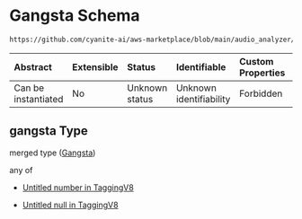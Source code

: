 # Gangsta Schema

```txt
https://github.com/cyanite-ai/aws-marketplace/blob/main/audio_analyzer/schemes/marketplace_v1/schema/TaggingV8.schema.json#/$defs/SubgenreScoresV1/properties/gangsta
```



| Abstract            | Extensible | Status         | Identifiable            | Custom Properties | Additional Properties | Access Restrictions | Defined In                                                                     |
| :------------------ | :--------- | :------------- | :---------------------- | :---------------- | :-------------------- | :------------------ | :----------------------------------------------------------------------------- |
| Can be instantiated | No         | Unknown status | Unknown identifiability | Forbidden         | Allowed               | none                | [TaggingV8.schema.json\*](../out/TaggingV8.schema.json "open original schema") |

## gangsta Type

merged type ([Gangsta](taggingv8-defs-subgenrescoresv1-properties-gangsta.md))

any of

* [Untitled number in TaggingV8](taggingv8-defs-subgenrescoresv1-properties-gangsta-anyof-0.md "check type definition")

* [Untitled null in TaggingV8](taggingv8-defs-subgenrescoresv1-properties-gangsta-anyof-1.md "check type definition")
